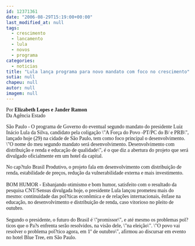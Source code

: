 ```yaml
---
id: 12371361
date: "2006-08-29T15:19:00+00:00"
last_modified_at: null
tags:
  - crescimento
  - lancamento
  - lula
  - novos
  - programa
categories:
  - noticias
title: "Lula lança programa para novo mandato com foco no crescimento"
sutia: null
chapeu: null
autor: null
imagem: null
---
```

<p><P><FONT face=Verdana>Por</FONT><FONT face=Verdana><B> Elizabeth Lopes e Jander Ramon<BR></B>Da Agência Estado</FONT></P></p>
<p><P><FONT face=Verdana>São Paulo - O programa de Governo do eventual segundo mandato do presidente Luiz Inácio Lula da Silva, candidato pela coligação \"A Força do Povo -PT/PC do B/ e PRB\", lançado hoje (29) na cidade de São Paulo, tem como foco principal o desenvolvimento. \"O nome do meu segundo mandato será desenvolvimento. </FONT><FONT face=Verdana>Desenvolvimento com distribuição e renda e educação de qualidade\", é o que diz a abertura do projeto que será divulgado oficialmente em um hotel da capital. </FONT></P></p>
<p><P><FONT face=Verdana>No cap?tulo Brasil Produtivo, o projeto fala em desenvolvimento com distribuição de renda, estabilidade de preços, redução da vulnerabilidade externa e mais investimento.<BR><BR>BOM HUMOR - Esbanjando otimismo e bom humor, satisfeito com o resultado da pesquisa CNT/Sensus divulgada hoje, o presidente Lula lançou prometeu mais do mesmo: continuidade das pol?ticas econômica e de relações internacionais, ênfase na educação, no desenvolvimento e distribuição de renda, caso vitorioso no pleito de outubro.<BR><BR>Segundo o presidente, o futuro do Brasil é \"promissor\", e até mesmo os problemas pol?ticos que o Pa?s enfrenta serão resolvidos, na visão dele, \"na eleição\". \"O povo vai resolver o problema pol?tico agora, em 1º de outubro\", afirmou ao discursar em evento no hotel Blue Tree, em São Paulo.</FONT></P> </p>
